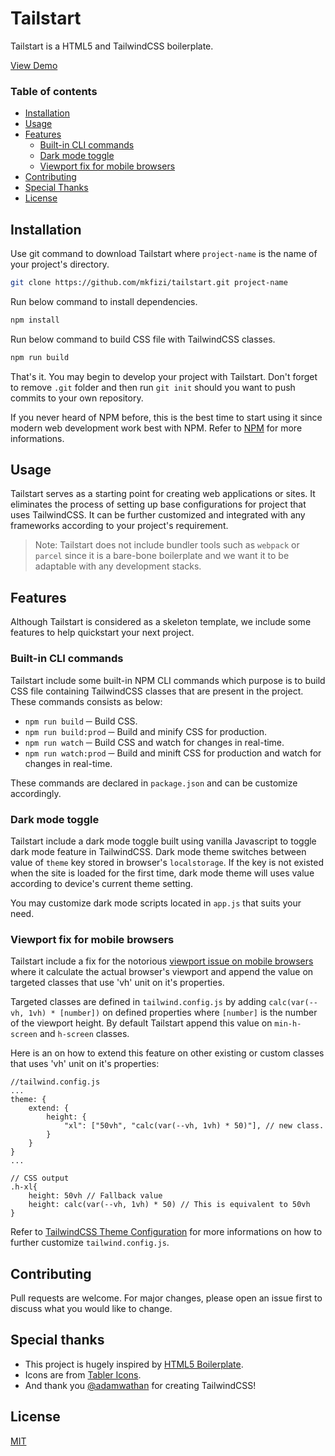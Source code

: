 # Tailstart

Tailstart is a HTML5 and TailwindCSS boilerplate.

[View Demo](https://mkfizi.github.io/tailstart)

### Table of contents
- [Installation](#installation)
- [Usage](#usage)
- [Features](#features)
    - [Built-in CLI commands](#built-in-cli-commands)
    - [Dark mode toggle](#dark-mode-toggle)
    - [Viewport fix for mobile browsers](#viewport-fix-for-mobile-browsers)
- [Contributing](#contributing)
- [Special Thanks](#special-thanks)
- [License](#license)

## Installation

Use git command to download Tailstart where `project-name` is the name of your project's directory.
```bash 
git clone https://github.com/mkfizi/tailstart.git project-name
```

Run below command to install dependencies.
```bash
npm install
```

Run below command to build CSS file with TailwindCSS classes.
```bash
npm run build
```

That's it. You may begin to develop your project with Tailstart. Don't forget to remove `.git` folder and then run `git init` should you want to push commits to your own repository.

If you never heard of NPM before, this is the best time to start using it since modern web development work best with NPM. Refer to [NPM](https://www.npmjs.com/) for more informations.

## Usage

Tailstart serves as a starting point for creating web applications or sites. It eliminates the process of setting up base configurations for project that uses TailwindCSS. It can be further customized and integrated with any frameworks according to your project's requirement. 

>Note:
Tailstart does not include bundler tools such as `webpack` or `parcel` since it is a bare-bone boilerplate and we want it to be adaptable with any development stacks.

## Features

Although Tailstart is considered as a skeleton template, we include some features to help quickstart your next project.

### Built-in CLI commands 

Tailstart include some built-in NPM CLI commands which purpose is to build CSS file containing TailwindCSS classes that are present in the project. These commands consists as below:

- `npm run build` ─ Build CSS.
- `npm run build:prod` ─ Build and minify CSS for production.
- `npm run watch` ─ Build CSS and watch for changes in real-time.
- `npm run watch:prod` ─ Build and minift CSS for production and watch for changes in real-time.

These commands are declared in `package.json` and can be customize accordingly.

### Dark mode toggle

Tailstart include a dark mode toggle built using vanilla Javascript to toggle dark mode feature in TailwindCSS. Dark mode theme switches between value of `theme` key stored in browser's `localstorage`. If the key is not existed when the site is loaded for the first time, dark mode theme will uses value according to device's current theme setting.

You may customize dark mode scripts located in `app.js` that suits your need.

### Viewport fix for mobile browsers

Tailstart include a fix for the notorious [viewport issue on mobile browsers](https://stackoverflow.com/questions/37112218/css3-100vh-not-constant-in-mobile-browser) where it calculate the actual browser's viewport and append the value on targeted classes that use 'vh' unit on it's properties.

Targeted classes are defined in `tailwind.config.js` by adding `calc(var(--vh, 1vh) * [number])` on defined properties where `[number]` is the number of the viewport height. By default Tailstart append this value on `min-h-screen` and `h-screen` classes.

Here is an on how to extend this feature on other existing or custom classes that uses 'vh' unit on it's properties:
```
//tailwind.config.js
...
theme: {
    extend: {
        height: {
            "xl": ["50vh", "calc(var(--vh, 1vh) * 50)"], // new class.
        }
    }
}
...

// CSS output
.h-xl{
    height: 50vh // Fallback value
    height: calc(var(--vh, 1vh) * 50) // This is equivalent to 50vh
}
```

Refer to [TailwindCSS Theme Configuration](https://tailwindcss.com/docs/theme) for more informations on how to further customize `tailwind.config.js`.

## Contributing

Pull requests are welcome. For major changes, please open an issue first to discuss what you would like to change.

## Special thanks

- This project is hugely inspired by [HTML5 Boilerplate](https://github.com/h5bp/html5-boilerplate).
- Icons are from [Tabler Icons](https://tablericons.com/).
- And thank you [@adamwathan](https://twitter.com/adamwathan) for creating TailwindCSS!

## License
[MIT](https://github.com/mkfizi/tailstart/blob/main/LICENSE)
